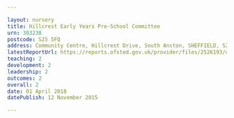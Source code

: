 ```yaml
---

layout: nursery
title: Hillcrest Early Years Pre-School Committee
urn: 303238
postcode: S25 5FQ
address: Community Centre, Hillcrest Drive, South Anston, SHEFFIELD, S25 5FQ
latestReportUrl: https://reports.ofsted.gov.uk/provider/files/2526193/urn/303238.pdf
teaching: 2
development: 2
leadership: 2
outcomes: 2
overall: 2
date: 01 April 2018 
datePublish: 12 November 2015

---
```

